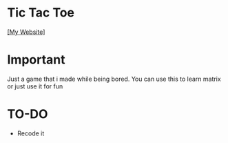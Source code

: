 # Tic Tac Toe

[[My Website]](https://theherobrine9.wixsite.com/website/)

# Important
Just a game that i made while being bored. You can use this to learn matrix or just use it for fun 

# TO-DO
- Recode it



